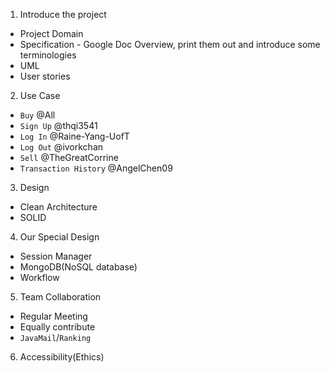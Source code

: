 1. Introduce the project
- Project Domain
- Specification - Google Doc Overview, print them out and introduce some terminologies
- UML
- User stories

2. Use Case
- `Buy` @All
- `Sign Up` @thqi3541
- `Log In` @Raine-Yang-UofT
- `Log Out` @ivorkchan
- `Sell` @TheGreatCorrine
- `Transaction History` @AngelChen09

3. Design
- Clean Architecture
- SOLID

4. Our Special Design
- Session Manager
- MongoDB(NoSQL database)
- Workflow

5. Team Collaboration
- Regular Meeting
- Equally contribute
- `JavaMail`/`Ranking`

6. Accessibility(Ethics)
